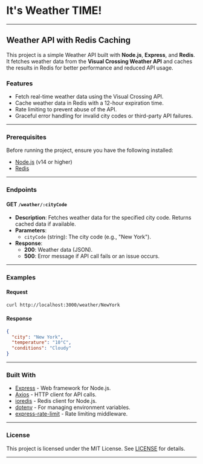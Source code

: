 # It's Weather TIME!



---

## Weather API with Redis Caching

This project is a simple Weather API built with **Node.js**, **Express**, and **Redis**. It fetches weather data from the **Visual Crossing Weather API** and caches the results in Redis for better performance and reduced API usage.

### Features

- Fetch real-time weather data using the Visual Crossing API.
- Cache weather data in Redis with a 12-hour expiration time.
- Rate limiting to prevent abuse of the API.
- Graceful error handling for invalid city codes or third-party API failures.

---

### Prerequisites

Before running the project, ensure you have the following installed:

- [Node.js](https://nodejs.org/) (v14 or higher)
- [Redis](https://redis.io/)

---






### Endpoints

#### GET `/weather/:cityCode`

- **Description**: Fetches weather data for the specified city code. Returns cached data if available.
- **Parameters**:
  - `cityCode` (string): The city code (e.g., "New York").
- **Response**:
  - **200**: Weather data (JSON).
  - **500**: Error message if API call fails or an issue occurs.

---

### Examples

#### Request
```bash
curl http://localhost:3000/weather/NewYork
```

#### Response
```json
{
  "city": "New York",
  "temperature": "10°C",
  "conditions": "Cloudy"
}
```

---

### Built With

- [Express](https://expressjs.com/) - Web framework for Node.js.
- [Axios](https://axios-http.com/) - HTTP client for API calls.
- [ioredis](https://github.com/luin/ioredis) - Redis client for Node.js.
- [dotenv](https://github.com/motdotla/dotenv) - For managing environment variables.
- [express-rate-limit](https://github.com/nfriedly/express-rate-limit) - Rate limiting middleware.

---

### License

This project is licensed under the MIT License. See  [LICENSE](LICENSE)  for details.

---



